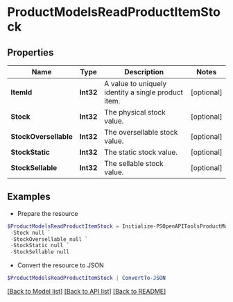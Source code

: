 # ProductModelsReadProductItemStock
## Properties

Name | Type | Description | Notes
------------ | ------------- | ------------- | -------------
**ItemId** | **Int32** | A value to uniquely identity a single product item. | [optional] 
**Stock** | **Int32** | The physical stock value. | [optional] 
**StockOversellable** | **Int32** | The oversellable stock value. | [optional] 
**StockStatic** | **Int32** | The static stock value. | [optional] 
**StockSellable** | **Int32** | The sellable stock value. | [optional] 

## Examples

- Prepare the resource
```powershell
$ProductModelsReadProductItemStock = Initialize-PSOpenAPIToolsProductModelsReadProductItemStock  -ItemId null `
 -Stock null `
 -StockOversellable null `
 -StockStatic null `
 -StockSellable null
```

- Convert the resource to JSON
```powershell
$ProductModelsReadProductItemStock | ConvertTo-JSON
```

[[Back to Model list]](../README.md#documentation-for-models) [[Back to API list]](../README.md#documentation-for-api-endpoints) [[Back to README]](../README.md)

